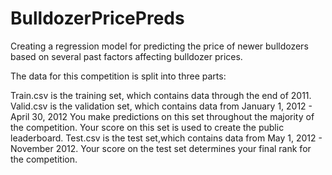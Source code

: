 # BulldozerPricePreds
Creating a regression model for predicting the price of newer bulldozers based on several past factors affecting bulldozer prices.

The data for this competition is split into three parts:

Train.csv is the training set, which contains data through the end of 2011.
Valid.csv is the validation set, which contains data from January 1, 2012 - April 30, 2012 You make predictions on this set throughout the majority of the competition. Your score on this set is used to create the public leaderboard.
Test.csv is the test set,which contains data from May 1, 2012 - November 2012. Your score on the test set determines your final rank for the competition.
